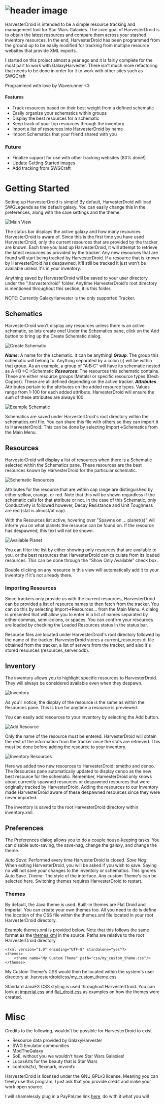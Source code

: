 ![header image](Preloader/resources/images/HarvesterDroid_Header.png)
=====================================================================

HarvesterDroid is intended to be a simple resource tracking and management tool for Star Wars Galaxies. The core goal of HarvesterDroid is to obtain the latest resources and compare them across your stashed inventory resources. In the end, HarvesterDroid has been programmed from the ground up to be easily modified for tracking from multiple resource websites that provide XML exports.

I started on this project almost a year ago and it is fairly complete for the most part to work with GalaxyHarvester. There isn't much more refactoring that needs to be done in order for it to work with other sites such as SWGCraft

Programmed with love by Waverunner <3

#### Features

* Track resources based on their best weight from a defined schematic
* Easily organize your schematics within groups
* Display the best resources for a schematic
* Keep track of your top resources through the inventory
* Import a list of resources into HarvesterDroid by name
* Import Schematics that your friend shared with you

### Future

* Finalize support for use with other tracking websites (80% done!)
* Update Getting Started images
* Add tracking from SWGCraft

# Getting Started
Setting up HarvesterDroid is simple! By default, HarvesterDroid will load SWGLegends as the default galaxy. You can easily change this in the preferences, along with the save settings and the theme.

![Main View](resources/images/tutorial/MainView.png)

The status bar displays the active galaxy and how many resources HarvesterDroid is aware of. Since this is the first time you have used HarvesterDroid, only the current resources that are provided by the tracker are known.
Each time you load up HarvesterDroid, it will attempt to retrieve the latest resources as provided by the tracker. Any new resources that are found will start being tracked by HarvesterDroid. If a resource that is known by HarvesterDroid has despawned, it'll still be tracked it just won't be available unless it's in your inventory.

Anything saved by HarvesterDroid will be saved to your user directory under the ".harvesterdroid" folder. Anytime HarvesterDroid's root directory is mentioned throughout this section, it is this folder.

NOTE: Currently GalaxyHarvester is the only supported Tracker.

## Schematics
HarvesterDroid won't display any resources unless there is an active schematic, so lets create one! Under the Schematics pane, click on the Add button to bring up the Create Schematic dialog.

![Create Schematic](resources/images/tutorial/CreateSchematic.png)

**_Name_**: A name for the schematic. It can be anything!
**_Group_**: The group this schematic will belong to. Anything separated by a colon (:) will be within that group. As an example, a group of "A:B:C" will have its schematic nested as A->B->C->Schematic
**_Resources_**: The resources this schematic contains. These are either resource groups (Metals) or specific resource types (Desh Copper). These are all defined depending on the active tracker.
**_Attributes_**: Attributes pertain to the attributes on the added resource types. Values range from 1-100 for each added attribute. HarvesterDroid will ensure the sum of these attributes are always 100.

![Example Schematic](resources/images/tutorial/ExampleSchematic.png)

Schematics are saved under HarvesterDroid's root directory within the schematics.xml file. You can share this file with others so they can import it to HarvesterDroid. This can be done by selecting Import->Schematics from the Main Menu.

## Resources
HarvesterDroid will display a list of resources when there is a Schematic selected within the Schematics pane. These resources are the best resources known by HarvesterDroid for the particular schematic.

![Schematic Resources](resources/images/tutorial/SchematicResources.png)

Attributes for the resource that are within cap range are distinguished by either yellow, orange, or red. Note that this will be shown regardless if the schematic calls for that attribute or not. In the case of this Schematic, only Conductivity is followed however, Decay Resistance and Unit Toughness are red (stat is almost/at cap).

With the Resources list active, hovering over "Spawns on ... planet(s)" will inform you on what planets the resource can be found on. If the resource has despawned, this text will not be shown.

![Available Planet](resources/images/tutorial/AvailablePlanet.png)

You can filter the list by either showing only resources that are available to you, or the best resources that HarvesterDroid can calculate from its loaded resources. This can be done through the "Show Only Available" check box.

Double clicking on any resource in this view will automatically add it to your inventory if it's not already there.

### Importing Resources

Since trackers only provide us with the current resources, HarvesterDroid can be provided a list of resource names to then fetch from the tracker. You can do this by selecting Import->Resources... from the Main Menu. A dialog is presented that will allow you to enter in a list of names separated by either commas, semi-colons, or spaces. You can confirm your resources are loaded by checking the Loaded Resources status in the status bar.

Resource files are located under HarvesterDroid's root directory followed by the name of the tracker. HarvesterDroid stores a current_resources.dl file obtained from the tracker, a list of servers from the tracker, and also it's stored resources (resources_server.odb).

## Inventory
The inventory allows you to highlight specific resources to HarvesterDroid. They will always be considered available even when they despawn.

![Inventory](resources/images/tutorial/Inventory.png)

As you'll notice, the display of the resource is the same as within the Resources pane. This is true for anytime a resource is previewed.

You can easily add resources to your inventory by selecting the Add button.

![Add Resource](resources/images/tutorial/AddResource.png)

Only the name of the resource must be entered. HarvesterDroid will obtain the rest of the information from the tracker once the stats are retrieved. This must be done before adding the resource to your inventory.

![Inventory Resources](resources/images/tutorial/InventoryResources.png)

Here we added two new resources to HarvesterDroid: smetho and cenoo. The Resources pane automatically updated to display cenoo as the new best resource for the schematic. Remember, HarvesterDroid only knows about currently spawned resources or despawned resources that were originally tracked by HarvesterDroid. Adding the resources to our Inventory made HarvesterDroid aware of these despawned resources since they were never imported.

The inventory is saved to the root HarvesterDroid directory within inventory.xml.

## Preferences

The Preferences dialog allows you to do a couple house-keeping tasks. You can disable auto-saving, the save-nag, change the galaxy, and change the theme.

_Auto Save_: Performed every time HarvesterDroid is closed.
_Save Nag_: When exiting HarvesterDroid, you will be asked if you wish to save. Saying no will not save your changes to the inventory or schematics. This ignores Auto Save.
_Theme_: The style of the interface. Any custom Theme's can be selected here. Switching themes requires HarvesterDroid to restart.

### Themes
By default, the Java theme is used. Built-in themes are Flat Droid and Imperial. You can create your own themes too. All you need to do is define the location of the CSS file within the themes.xml file located in your root HarvesterDroid directory.

Example themes.xml is provided below. Note that this follows the same format as the [themes.xml](resources/themes.xml) in the source. Paths are relative to the root HarvesterDroid directory.
````
<?xml version="1.0" encoding="UTF-8" standalone="yes"?>
<themes>
    <theme name="My Custom Theme" path="css/my_custom_theme.css"/>
</themes>
````

My Custom Theme's CSS would then be located within the system's user directory at .harvesterdroid/css/my_custom_theme.css

Standard JavaFX CSS styling is used throughout HarvesterDroid. You can look at [imperial.css](resources/css/imperial.css) and [flat_droid.css](resources/css/flat_droid.css) as examples on how the themes were created.

# Misc

Credits to the following, wouldn't be possible for HarvesterDroid to exist

* Resource data provided by GalaxyHarvester
* SWG Emulator communities
* ModTheGalaxy
* SoE, without you we wouldn't have Star Wars Galaxies!
* LucasArts for the beauty that is Star Wars
* controls(fx), flexmark, mvvmfx

HarvesterDroid is licensed under the GNU GPLv3 license. Meaning you can freely use this program, I just ask that you provide credit and make your work open source.

I will shamelessly plug in a PayPal.me link [here](http://paypal.me/HiImLewis/5), do with it what you will
